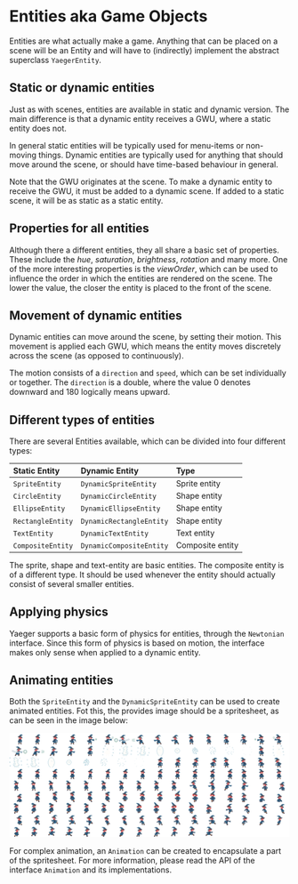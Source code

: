 # Entities aka Game Objects

Entities are what actually make a game. Anything that can be placed on a scene
will be an Entity and will have to (indirectly) implement the abstract
superclass `YaegerEntity`.

## Static or dynamic entities

Just as with scenes, entities are available in static and dynamic version. The
main difference is that a dynamic entity receives a GWU, where a
static entity does not.

In general static entities will be typically used for menu-items or non-moving
things. Dynamic entities are typically used for anything that should move
around the scene, or should have time-based behaviour in general.

Note that the GWU originates at the scene. To make a dynamic entity to receive
the GWU, it must be added to a dynamic scene. If added to a static scene, it
will be as static as a static entity.

## Properties for all entities

Although there a different entities, they all share a basic set of properties.
These include the *hue*, *saturation*, *brightness*, *rotation* and many more.
One of the more interesting properties is the *viewOrder*, which can be used
to influence the order in which the entities are rendered on the scene. The
lower the value, the closer the entity is placed to the front of the scene.

## Movement of dynamic entities

Dynamic entities can move around the scene, by setting their motion. This
movement is applied each GWU, which means the entity moves discretely across the
scene (as opposed to continuously).

The motion consists of a `direction` and `speed`, which can be set
individually or together. The `direction` is a double, where the value 0
denotes downward and 180 logically means upward.

## Different types of entities

There are several Entities available, which can be divided into four different
types:

| Static Entity     | Dynamic Entity           | Type             |
|:------------------|:-------------------------|:-----------------|
| `SpriteEntity`    | `DynamicSpriteEntity`    | Sprite entity    |
| `CircleEntity`    | `DynamicCircleEntity`    | Shape entity     |
| `EllipseEntity`   | `DynamicEllipseEntity`   | Shape entity     |
| `RectangleEntity` | `DynamicRectangleEntity` | Shape entity     |
| `TextEntity`      | `DynamicTextEntity`      | Text entity      |
| `CompositeEntity` | `DynamicCompositeEntity` | Composite entity |

The sprite, shape and text-entity are basic entities. The composite entity
is of a different type. It should be used whenever the entity should
actually consist of several smaller entities.

## Applying physics

Yaeger supports a basic form of physics for entities, through the
`Newtonian` interface. Since this form of physics is based on motion,
the interface makes only sense when applied to a dynamic entity.

## Animating entities

Both the `SpriteEntity` and the `DynamicSpriteEntity` can be used to create
animated entities. Fot this, the provides image should be a spritesheet, as
can be seen in the image below:

![A spritesheet](images/witch-spritesheet.png)

For complex animation, an `Animation` can be created to encapsulate a part
of the spritesheet. For more information, please read the API of the interface
`Animation` and its implementations.
